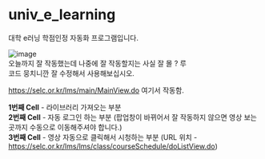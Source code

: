 # univ_e_learning
대학 e러닝 학점인정 자동화 프로그램입니다.  

![image](https://user-images.githubusercontent.com/31213158/169029935-9d471e9b-5d76-4dc4-a1ba-1144c52bd4a3.png)  
오늘까지 잘 작동했는데 나중에 잘 작동할지는 사실 잘 몰 ? 루  
코드 뭉치니깐 잘 수정해서 사용해보십시오.  

https://selc.or.kr/lms/main/MainView.do
여기서 작동함.  

**1번째 Cell** - 라이브러리 가져오는 부분  
**2번째 Cell** - 자동 로그인 하는 부분 (팝업창이 바뀌어서 잘 작동하지 않으면 영상 보는 곳까지 수동으로 이동해주셔야 합니다.)  
**3번째 Cell** - 영상 자동으로 클릭해서 시청하는 부분 (URL 위치 - https://selc.or.kr/lms/lms/class/courseSchedule/doListView.do)
